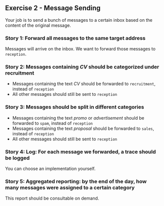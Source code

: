 ## Exercise 2 - Message Sending
Your job is to send a bunch of messages to a certain inbox based on the content of the original message.

### Story 1: Forward all messages to the same target address
Messages will arrive on the inbox. We want to forward those messages to `reception`.

### Story 2: Messages containing _CV_ should be categorized under recruitment
* Messages containing the text _CV_ should be forwarded to `recruitment`, instead of `reception`
* All other messages should still be sent to `reception`

### Story 3: Messages should be split in different categories
* Messages containing the text _promo_ or _advertisement_ should be forwarded to `spam`, instead of `reception`
* Messages containing the text _proposal_ should be forwarded to `sales`, instead of `reception`
* All other messages should still be sent to `reception`

### Story 4: Log: For each message we forwarded, a trace should be logged
You can choose an implementation yourself.

### Story 5: Aggregated reporting: by the end of the day, how many messages were assigned to a certain category
This report should be consultable on demand. 
